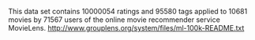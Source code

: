 This data set contains 10000054 ratings and 95580 tags applied to 10681 movies by 71567 users of the online movie recommender service MovieLens.
http://www.grouplens.org/system/files/ml-100k-README.txt